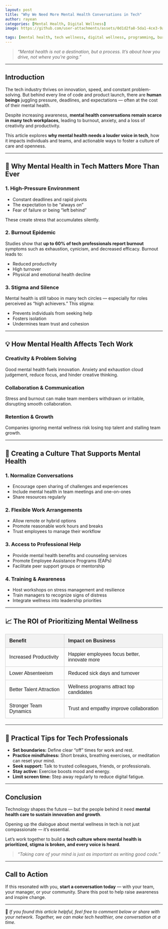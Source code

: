 ```yaml
---
layout: post
title: "Why We Need More Mental Health Conversations in Tech"
author: rayean
categories: [Mental Health, Digital Wellness]
image: https://github.com/user-attachments/assets/0d1d2fa8-5da1-4ce3-9ac8-b2802d45cb81

tags: [mental health, tech wellness, digital wellness, programming, burnout, wellbeing]
---
```


> _“Mental health is not a destination, but a process. It’s about how you drive, not where you’re going.”_

---

## Introduction

The tech industry thrives on innovation, speed, and constant problem-solving. But behind every line of code and product launch, there are **human beings** juggling pressure, deadlines, and expectations — often at the cost of their mental health.

Despite increasing awareness, **mental health conversations remain scarce in many tech workplaces**, leading to burnout, anxiety, and a loss of creativity and productivity.

This article explores **why mental health needs a louder voice in tech**, how it impacts individuals and teams, and actionable ways to foster a culture of care and openness.

---

## 🚩 Why Mental Health in Tech Matters More Than Ever

### 1. High-Pressure Environment

- Constant deadlines and rapid pivots
- The expectation to be “always on”
- Fear of failure or being “left behind”

These create stress that accumulates silently.

### 2. Burnout Epidemic

Studies show that **up to 60% of tech professionals report burnout** symptoms such as exhaustion, cynicism, and decreased efficacy. Burnout leads to:

- Reduced productivity
- High turnover
- Physical and emotional health decline

### 3. Stigma and Silence

Mental health is still taboo in many tech circles — especially for roles perceived as “high achievers.” This stigma:

- Prevents individuals from seeking help
- Fosters isolation
- Undermines team trust and cohesion

---

## 💡 How Mental Health Affects Tech Work

### Creativity & Problem Solving

Good mental health fuels innovation. Anxiety and exhaustion cloud judgement, reduce focus, and hinder creative thinking.

### Collaboration & Communication

Stress and burnout can make team members withdrawn or irritable, disrupting smooth collaboration.

### Retention & Growth

Companies ignoring mental wellness risk losing top talent and stalling team growth.

---

## 🌱 Creating a Culture That Supports Mental Health

### 1. Normalize Conversations

- Encourage open sharing of challenges and experiences
- Include mental health in team meetings and one-on-ones
- Share resources regularly

### 2. Flexible Work Arrangements

- Allow remote or hybrid options
- Promote reasonable work hours and breaks
- Trust employees to manage their workflow

### 3. Access to Professional Help

- Provide mental health benefits and counseling services
- Promote Employee Assistance Programs (EAPs)
- Facilitate peer support groups or mentorship

### 4. Training & Awareness

- Host workshops on stress management and resilience
- Train managers to recognize signs of distress
- Integrate wellness into leadership priorities

---

## 📈 The ROI of Prioritizing Mental Wellness

<table style="border-collapse: collapse; width: 100%; margin: 20px 0; font-family: Arial, sans-serif;">
  <thead>
    <tr style="background-color: #f2f2f2;">
      <th style="border: 1px solid #ccc; padding: 12px; text-align: left;">Benefit</th>
      <th style="border: 1px solid #ccc; padding: 12px; text-align: left;">Impact on Business</th>
    </tr>
  </thead>
  <tbody>
    <tr>
      <td style="border: 1px solid #ccc; padding: 12px;">Increased Productivity</td>
      <td style="border: 1px solid #ccc; padding: 12px;">Happier employees focus better, innovate more</td>
    </tr>
    <tr>
      <td style="border: 1px solid #ccc; padding: 12px;">Lower Absenteeism</td>
      <td style="border: 1px solid #ccc; padding: 12px;">Reduced sick days and turnover</td>
    </tr>
    <tr>
      <td style="border: 1px solid #ccc; padding: 12px;">Better Talent Attraction</td>
      <td style="border: 1px solid #ccc; padding: 12px;">Wellness programs attract top candidates</td>
    </tr>
    <tr>
      <td style="border: 1px solid #ccc; padding: 12px;">Stronger Team Dynamics</td>
      <td style="border: 1px solid #ccc; padding: 12px;">Trust and empathy improve collaboration</td>
    </tr>
  </tbody>
</table>

---

## 🔧 Practical Tips for Tech Professionals

- **Set boundaries:** Define clear “off” times for work and rest.
- **Practice mindfulness:** Short breaks, breathing exercises, or meditation can reset your mind.
- **Seek support:** Talk to trusted colleagues, friends, or professionals.
- **Stay active:** Exercise boosts mood and energy.
- **Limit screen time:** Step away regularly to reduce digital fatigue.

---

## Conclusion

Technology shapes the future — but the people behind it need **mental health care to sustain innovation and growth**.

Opening up the dialogue about mental wellness in tech is not just compassionate — it’s essential.

Let’s work together to build a **tech culture where mental health is prioritized, stigma is broken, and every voice is heard**.

> _“Taking care of your mind is just as important as writing good code.”_

---

## Call to Action

If this resonated with you, **start a conversation today** — with your team, your manager, or your community. Share this post to help raise awareness and inspire change.

---

🔗 *If you found this article helpful, feel free to comment below or share with your network. Together, we can make tech healthier, one conversation at a time.*
